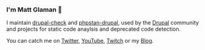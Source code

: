 ### I'm Matt Glaman 👋

I maintain [drupal-check](https://github.com/mglaman/drupal-check) and [phpstan-drupal](https://github.com/mglaman/phpstan-drupal), used by the [Drupal](https://www.drupal.org) community and projects for static code anaylsis and deprecated code detection.

You can catch me on [Twitter](https://twitter.com/nmdmatt), [YouTube](https://www.youtube.com/channel/UCFntxnFeNN9DXNNrPi4s4Hg), [Twitch](https://www.twitch.tv/mglaman) or my [Blog](https://mglaman.dev/).

<!--
**mglaman/mglaman** is a ✨ _special_ ✨ repository because its `README.md` (this file) appears on your GitHub profile.

Here are some ideas to get you started:

- 🔭 I’m currently working on ...
- 🌱 I’m currently learning ...
- 👯 I’m looking to collaborate on ...
- 🤔 I’m looking for help with ...
- 💬 Ask me about ...
- 📫 How to reach me: ...
- 😄 Pronouns: ...
- ⚡ Fun fact: ...
-->
